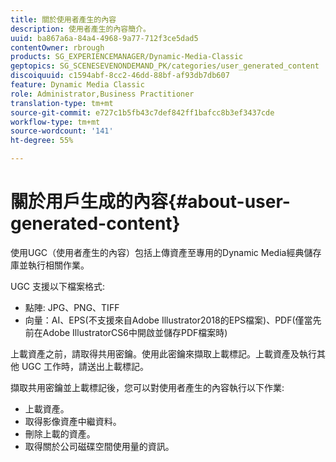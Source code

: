 ```yaml
---
title: 關於使用者產生的內容
description: 使用者產生的內容簡介。
uuid: ba867a6a-84a4-4968-9a77-712f3ce5dad5
contentOwner: rbrough
products: SG_EXPERIENCEMANAGER/Dynamic-Media-Classic
geptopics: SG_SCENESEVENONDEMAND_PK/categories/user_generated_content
discoiquuid: c1594abf-8cc2-46dd-88bf-af93db7db607
feature: Dynamic Media Classic
role: Administrator,Business Practitioner
translation-type: tm+mt
source-git-commit: e727c1b5fb43c7def842ff1bafcc8b3ef3437cde
workflow-type: tm+mt
source-wordcount: '141'
ht-degree: 55%

---
```



# 關於用戶生成的內容{#about-user-generated-content}

使用UGC（使用者產生的內容）包括上傳資產至專用的Dynamic Media經典儲存庫並執行相關作業。

UGC 支援以下檔案格式:

* 點陣: JPG、PNG、TIFF
* 向量：AI、EPS(不支援來自Adobe Illustrator2018的EPS檔案)、PDF(僅當先前在Adobe IllustratorCS6中開啟並儲存PDF檔案時)

上載資產之前，請取得共用密鑰。使用此密鑰來擷取上載標記。上載資產及執行其他 UGC 工作時，請送出上載標記。

擷取共用密鑰並上載標記後，您可以對使用者產生的內容執行以下作業:

* 上載資產。
* 取得影像資產中繼資料。
* 刪除上載的資產。
* 取得關於公司磁碟空間使用量的資訊。

